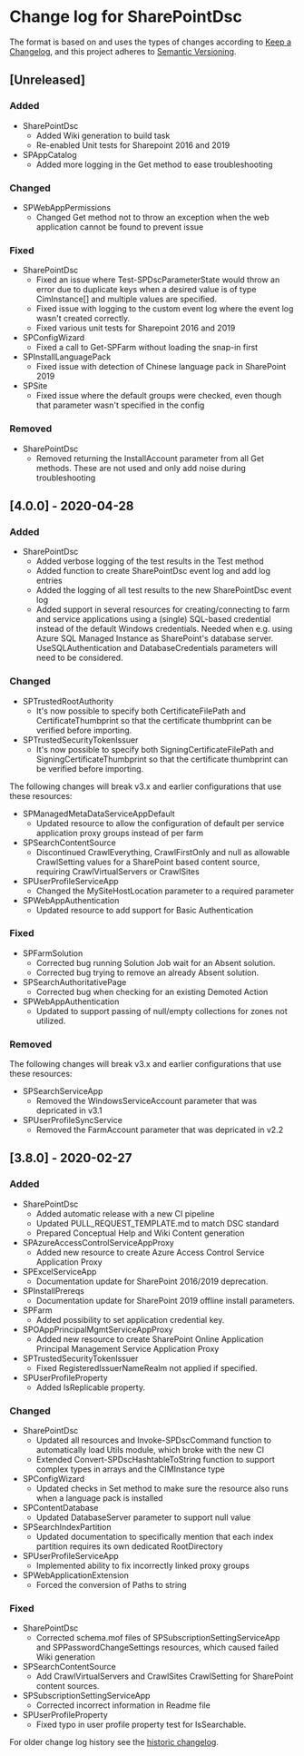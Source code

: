 # Change log for SharePointDsc

The format is based on and uses the types of changes according to [Keep a Changelog](https://keepachangelog.com/en/1.0.0/),
and this project adheres to [Semantic Versioning](https://semver.org/spec/v2.0.0.html).

## [Unreleased]

### Added

- SharePointDsc
  - Added Wiki generation to build task
  - Re-enabled Unit tests for Sharepoint 2016 and 2019
- SPAppCatalog
  - Added more logging in the Get method to ease troubleshooting

### Changed

- SPWebAppPermissions
  - Changed Get method not to throw an exception when the web application
    cannot be found to prevent issue

### Fixed

- SharePointDsc
  - Fixed an issue where Test-SPDscParameterState would throw an error due to duplicate
    keys when a desired value is of type CimInstance[] and multiple values
    are specified.
  - Fixed issue with logging to the custom event log where the event log
    wasn't created correctly.
  - Fixed various unit tests for Sharepoint 2016 and 2019
- SPConfigWizard
  - Fixed a call to Get-SPFarm without loading the snap-in first
- SPInstallLanguagePack
  - Fixed issue with detection of Chinese language pack in SharePoint 2019
- SPSite
  - Fixed issue where the default groups were checked, even though
    that parameter wasn't specified in the config

### Removed

- SharePointDsc
  - Removed returning the InstallAccount parameter from all Get methods.
    These are not used and only add noise during troubleshooting

## [4.0.0] - 2020-04-28

### Added

- SharePointDsc
  - Added verbose logging of the test results in the Test method
  - Added function to create SharePointDsc event log and add log entries
  - Added the logging of all test results to the new SharePointDsc event log
  - Added support in several resources for creating/connecting to farm
    and service applications using a (single) SQL-based credential
    instead of the default Windows credentials. Needed when e.g. using
    Azure SQL Managed Instance as SharePoint's database server.
    UseSQLAuthentication and DatabaseCredentials parameters will need
    to be considered.

### Changed

- SPTrustedRootAuthority
  - It's now possible to specify both CertificateFilePath and CertificateThumbprint
    so that the certificate thumbprint can be verified before importing.
- SPTrustedSecurityTokenIssuer
  - It's now possible to specify both SigningCertificateFilePath and
    SigningCertificateThumbprint so that the certificate thumbprint can be verified
    before importing.

The following changes will break v3.x and earlier configurations that use these
resources:

- SPManagedMetaDataServiceAppDefault
  - Updated resource to allow the configuration of default per service application
    proxy groups instead of per farm
- SPSearchContentSource
  - Discontinued CrawlEverything, CrawlFirstOnly and null as allowable CrawlSetting
    values for a SharePoint based content source, requiring CrawlVirtualServers or
    CrawlSites
- SPUserProfileServiceApp
  - Changed the MySiteHostLocation parameter to a required parameter
- SPWebAppAuthentication
  - Updated resource to add support for Basic Authentication

### Fixed

- SPFarmSolution
  - Corrected bug running Solution Job wait for an Absent solution.
  - Corrected bug trying to remove an already Absent solution.
- SPSearchAuthoritativePage
  - Corrected bug when checking for an existing Demoted Action
- SPWebAppAuthentication
  - Updated to support passing of null/empty collections for zones not utilized.

### Removed

The following changes will break v3.x and earlier configurations that use these
resources:

- SPSearchServiceApp
  - Removed the WindowsServiceAccount parameter that was depricated in v3.1
- SPUserProfileSyncService
  - Removed the FarmAccount parameter that was depricated in v2.2

## [3.8.0] - 2020-02-27

### Added

- SharePointDsc
  - Added automatic release with a new CI pipeline
  - Updated PULL_REQUEST_TEMPLATE.md to match DSC standard
  - Prepared Conceptual Help and Wiki Content generation
- SPAzureAccessControlServiceAppProxy
  - Added new resource to create Azure Access Control Service Application Proxy
- SPExcelServiceApp
  - Documentation update for SharePoint 2016/2019 deprecation.
- SPInstallPrereqs
  - Documentation update for SharePoint 2019 offline install parameters.
- SPFarm
  - Added possibility to set application credential key.
- SPOAppPrincipalMgmtServiceAppProxy
  - Added new resource to create SharePoint Online Application Principal
    Management Service Application Proxy
- SPTrustedSecurityTokenIssuer
  - Fixed RegisteredIssuerNameRealm not applied if specified.
- SPUserProfileProperty
  - Added IsReplicable property.

### Changed

- SharePointDsc
  - Updated all resources and Invoke-SPDscCommand function to automatically
    load Utils module, which broke with the new CI
  - Extended Convert-SPDscHashtableToString function to support complex types
    in arrays and the CIMInstance type
- SPConfigWizard
  - Updated checks in Set method to make sure the resource also runs when
    a language pack is installed
- SPContentDatabase
  - Updated DatabaseServer parameter to support null value
- SPSearchIndexPartition
  - Updated documentation to specifically mention that each index partition
    requires its own dedicated RootDirectory
- SPUserProfileServiceApp
  - Implemented ability to fix incorrectly linked proxy groups
- SPWebApplicationExtension
  - Forced the conversion of Paths to string

### Fixed

- SharePointDsc
  - Corrected schema.mof files of SPSubscriptionSettingServiceApp and
    SPPasswordChangeSettings resources, which caused failed Wiki generation
- SPSearchContentSource
  - Add CrawlVirtualServers and CrawlSites CrawlSetting for SharePoint content
    sources.
- SPSubscriptionSettingServiceApp
  - Corrected incorrect information in Readme file
- SPUserProfileProperty
  - Fixed typo in user profile property test for IsSearchable.

For older change log history see the [historic changelog](HISTORIC_CHANGELOG.md).
